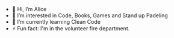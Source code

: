 - 👋 Hi, I’m Alice
- 👀 I’m interested in Code, Books, Games and Stand up Padeling
- 🌱 I’m currently learning Clean Code
- ⚡ Fun fact: I'm in the volunteer fire department.

<!---
05Lucia/05Lucia is a ✨ special ✨ repository because its `README.md` (this file) appears on your GitHub profile.
You can click the Preview link to take a look at your changes.
--->
